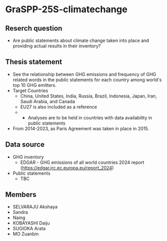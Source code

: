 # GraSPP-25S-climatechange
## Reserch question
- Are public statements about climate change taken into place and providing actual results in their inventory?
## Thesis statement
- See the relationship between GHG emissions and frequency of GHG related words in the public statements for each country among world's top 10 GHG emitters.
- Target Countries
    - China, United States, India, Russia, Brazil, Indonesia, Japan, Iran, Saudi Arabia, and Canada
    - EU27 is also included as a reference
    - * Analyses are to be held in countries with data availability in public statements
- From 2014-2023, as Paris Agreement was taken in place in 2015.
## Data source
- GHG inventory
    - EDGAR - GHG emissions of all world countries 2024 report (https://edgar.jrc.ec.europa.eu/report_2024)
- Public statements
    - TBC
## Members
- SELVARAJU Akshaya
- Sandra
- Naing
- KOBAYASHI Daiju
- SUGIOKA Arata
- MO Zuanbin
